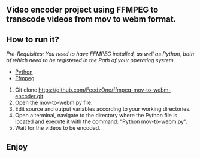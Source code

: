 ## Video encoder project using FFMPEG to transcode videos from mov to webm format.

## How to run it?

_Pre-Requisites: You need to have FFMPEG installed, as well as Python, both of which need to be registered in the Path of your operating system_
* [Python](https://www.python.org/) 
* [Ffmpeg](https://ffmpeg.org/download.html)

1. Git clone https://github.com/FeedzOne/ffmpeg-mov-to-webm-encoder.git.
2. Open the mov-to-webm.py file.
3. Edit source and output variables according to your working directories.
4. Open a terminal, navigate to the directory where the Python file is located and execute it with the command: "Python mov-to-webm.py".
5. Wait for the videos to be encoded.

## Enjoy
